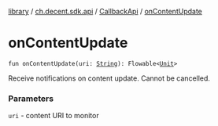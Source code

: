 [library](../../index.md) / [ch.decent.sdk.api](../index.md) / [CallbackApi](index.md) / [onContentUpdate](./on-content-update.md)

# onContentUpdate

`fun onContentUpdate(uri: `[`String`](https://kotlinlang.org/api/latest/jvm/stdlib/kotlin/-string/index.html)`): Flowable<`[`Unit`](https://kotlinlang.org/api/latest/jvm/stdlib/kotlin/-unit/index.html)`>`

Receive notifications on content update. Cannot be cancelled.

### Parameters

`uri` - content URI to monitor